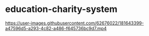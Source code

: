 # education-charity-system


https://user-images.githubusercontent.com/62676022/181643399-a47596d5-a293-4c82-a486-f645736bc9d7.mp4

